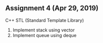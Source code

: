 ## Assignment 4 (Apr 29, 2019)
C++ STL (Standard Template Library)

1. Implement stack using vector
2. Implement queue using deque
